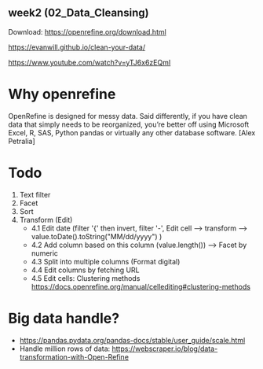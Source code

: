 ## week2 (02_Data_Cleansing)

Download: https://openrefine.org/download.html

https://evanwill.github.io/clean-your-data/

https://www.youtube.com/watch?v=yTJ6x6zEQmI

# Why openrefine

<p>OpenRefine is designed for messy data. Said differently, if you have clean data that simply needs to be reorganized, you’re better off using Microsoft Excel, R, SAS, Python pandas or virtually any other database software. [Alex Petralia]</p>

# Todo

1. Text filter
2. Facet
3. Sort
4. Transform (Edit)
   * 4.1 Edit date (filter '{' then invert, filter '-', Edit cell --> transform --> value.toDate().toString("MM/dd/yyyy") )
   * 4.2 Add column based on this column (value.length()) --> Facet by numeric
   * 4.3 Split into multiple columns (Format digital)
   * 4.4 Edit columns by fetching URL
   * 4.5 Edit cells: Clustering methods https://docs.openrefine.org/manual/cellediting#clustering-methods


# Big data handle?
- https://pandas.pydata.org/pandas-docs/stable/user_guide/scale.html
- Handle million rows of data: https://webscraper.io/blog/data-transformation-with-Open-Refine
